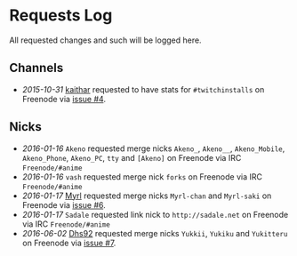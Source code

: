 # Requests Log

All requested changes and such will be logged here.

## Channels

- *2015-10-31* [kaithar](https://github.com/kaithar) requested to have stats for `#twitchinstalls` on Freenode via [issue #4](https://github.com/ZacharyDuBois/pisg-config/issues/4).

## Nicks

- *2016-01-16* `Akeno` requested merge nicks `Akeno_`, `Akeno__`, `Akeno_Mobile`, `Akeno_Phone`, `Akeno_PC`, `tty` and `[Akeno]` on Freenode via IRC `Freenode/#anime`
- *2016-01-16* `vash` requested merge nick `forks` on Freenode via IRC `Freenode/#anime`
- *2016-01-17* [Myrl](https://github.com/Myrl) requested merge nicks `Myrl-chan` and `Myrl-saki` on Freenode via [issue #6](https://github.com/ZacharyDuBois/pisg-config/issues/6).
- *2016-01-17* `Sadale` requested link nick to `http://sadale.net` on Freenode via IRC `Freenode/#anime`
- *2016-06-02* [Dhs92](https://github.com/Dhs92) requested merge nicks `Yukkii`, `Yukiku` and `Yukitteru` on Freenode via [issue #7](https://github.com/ZacharyDuBois/pisg-config/issues/7).
